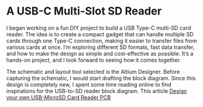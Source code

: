 # A USB-C Multi-Slot SD Reader
I began working on a fun DIY project to build a USB Type-C multi-SD card reader. The idea is to create a compact gadget that can handle multiple SD cards through one Type-C connection, making it easier to transfer files from various cards at once. I’m exploring different SD formats, fast data transfer, and how to make the design as simple and cost-effective as possible. It’s a hands-on project, and I look forward to seeing how it comes together. 

The schematic and layout tool selected is the Altium Designer. Before capturing the schematic, I would start drafting the block diagram. Since this design is completely new, I spent some time reading online to find inspirations for the USB-to-SD reader block diagram. This article [Design your own USB-MicroSD Card Reader PCB](https://resources.altium.com/p/design-your-own-usb-microsd-card-reader-pcb)

